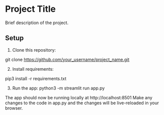 # Project Title
Brief description of the project.

## Setup

1. Clone this repository:

git clone https://github.com/your_username/project_name.git

2. Install requirements:

pip3 install -r requirements.txt

3. Run the app:
python3 -m streamlit run app.py

The app should now be running locally at http://localhost:8501
Make any changes to the code in app.py and the changes will be live-reloaded in your browser.
